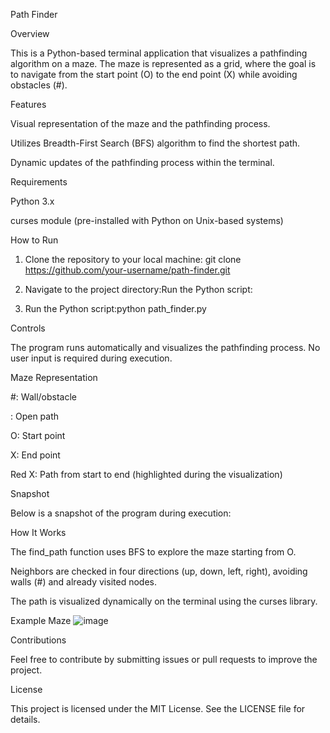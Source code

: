 Path Finder

Overview

This is a Python-based terminal application that visualizes a pathfinding algorithm on a maze. The maze is represented as a grid, where the goal is to navigate from the start point (O) to the end point (X) while avoiding obstacles (#).

Features

Visual representation of the maze and the pathfinding process.

Utilizes Breadth-First Search (BFS) algorithm to find the shortest path.

Dynamic updates of the pathfinding process within the terminal.

Requirements

Python 3.x

curses module (pre-installed with Python on Unix-based systems)

How to Run

1. Clone the repository to your local machine: git clone https://github.com/your-username/path-finder.git

2. Navigate to the project directory:Run the Python script:

3. Run the Python script:python path_finder.py

Controls

The program runs automatically and visualizes the pathfinding process. No user input is required during execution.

Maze Representation

#: Wall/obstacle

 : Open path

O: Start point

X: End point

Red X: Path from start to end (highlighted during the visualization)

Snapshot

Below is a snapshot of the program during execution:



How It Works

The find_path function uses BFS to explore the maze starting from O.

Neighbors are checked in four directions (up, down, left, right), avoiding walls (#) and already visited nodes.

The path is visualized dynamically on the terminal using the curses library.

Example Maze
![image](https://github.com/user-attachments/assets/e49f830d-1668-452f-a6c8-5eb6a1485f42)

Contributions

Feel free to contribute by submitting issues or pull requests to improve the project.

License

This project is licensed under the MIT License. See the LICENSE file for details.
